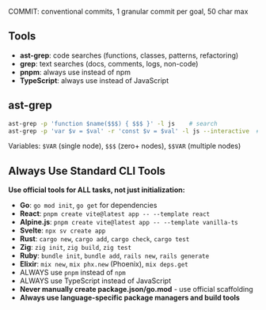 COMMIT: conventional commits, 1 granular commit per goal, 50 char max

## Tools
- **ast-grep**: code searches (functions, classes, patterns, refactoring)
- **grep**: text searches (docs, comments, logs, non-code)
- **pnpm**: always use instead of npm
- **TypeScript**: always use instead of JavaScript

## ast-grep
```bash
ast-grep -p 'function $name($$$) { $$$ }' -l js    # search
ast-grep -p 'var $v = $val' -r 'const $v = $val' -l js --interactive  # replace
```
Variables: `$VAR` (single node), `$$$` (zero+ nodes), `$$VAR` (multiple nodes)

## Always Use Standard CLI Tools
**Use official tools for ALL tasks, not just initialization:**
- **Go**: `go mod init`, `go get` for dependencies
- **React**: `pnpm create vite@latest app -- --template react`
- **Alpine.js**: `pnpm create vite@latest app -- --template vanilla-ts`
- **Svelte**: `npx sv create app`
- **Rust**: `cargo new`, `cargo add`, `cargo check`, `cargo test`
- **Zig**: `zig init`, `zig build`, `zig test`
- **Ruby**: `bundle init`, `bundle add`, `rails new`, `rails generate`
- **Elixir**: `mix new`, `mix phx.new` (Phoenix), `mix deps.get`
- ALWAYS use `pnpm` instead of `npm`
- ALWAYS use TypeScript instead of JavaScript
- **Never manually create package.json/go.mod** - use official scaffolding
- **Always use language-specific package managers and build tools**